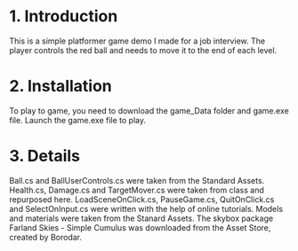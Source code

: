 # 1. Introduction
This is a simple platformer game demo I made for a job interview.
The player controls the red ball and needs to move it to the end of each level.

# 2. Installation
To play to game, you need to download the game_Data folder and game.exe file.
Launch the game.exe file to play.

# 3. Details
Ball.cs and BallUserControls.cs were taken from the Standard Assets.
Health.cs, Damage.cs and TargetMover.cs were taken from class and repurposed here.
LoadSceneOnClick.cs, PauseGame.cs, QuitOnClick.cs and SelectOnInput.cs were written with the help of online tutorials.
Models and materials were taken from the Stanard Assets.
The skybox package Farland Skies - Simple Cumulus was downloaded from the Asset Store, created by Borodar.